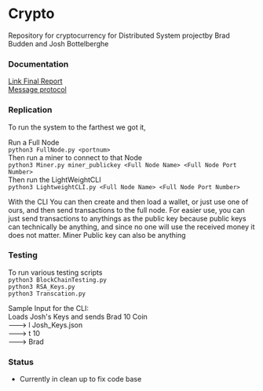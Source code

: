 # Crypto
Repository for cryptocurrency for Distributed System projectby Brad Budden and Josh Bottelberghe

### Documentation
[Link Final Report](https://docs.google.com/document/d/1uQHn7B0NYk4viWjS4KtepPNqXG3mw2oChBbH1RgqB5U/edit?usp=sharing)\
[Message protocol](https://docs.google.com/spreadsheets/d/1RhuirGA03p4ts3WLCBAwsItBj6iXmr9cp1WiCFSmgjw/edit?usp=sharing)

### Replication
To run the system to the farthest we got it,

Run a Full Node \
`python3 FullNode.py <portnum>`\
Then run a miner to connect to that Node \
`python3 Miner.py miner_publickey <Full Node Name> <Full Node Port Number>`\
Then run the LightWeightCLI \
`python3 LightweightCLI.py <Full Node Name> <Full Node Port Number>`


With the CLI You can then create and then load a wallet, or just use one of ours, and then send transactions to the full node.
For easier use, you can just send transactions to anythings as the public key
because public keys can technically be anything, and since no one will use the received money it does not matter.
Miner Public key can also be anything

### Testing
To run various testing scripts\
`python3 BlockChainTesting.py`\
`python3 RSA_Keys.py`\
`python3 Transcation.py`

Sample Input for the CLI: \
Loads Josh's Keys and sends Brad 10 Coin \
---> l Josh_Keys.json \
---> t 10 \
---> Brad


### Status
 - Currently in clean up to fix code base